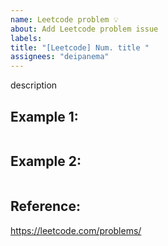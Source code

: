 ```yaml
---
name: Leetcode problem 💡
about: Add Leetcode problem issue
labels:
title: "[Leetcode] Num. title "
assignees: "deipanema"
---
```


description

## Example 1:

```

```

## Example 2:

```

```

## Reference:

https://leetcode.com/problems/
